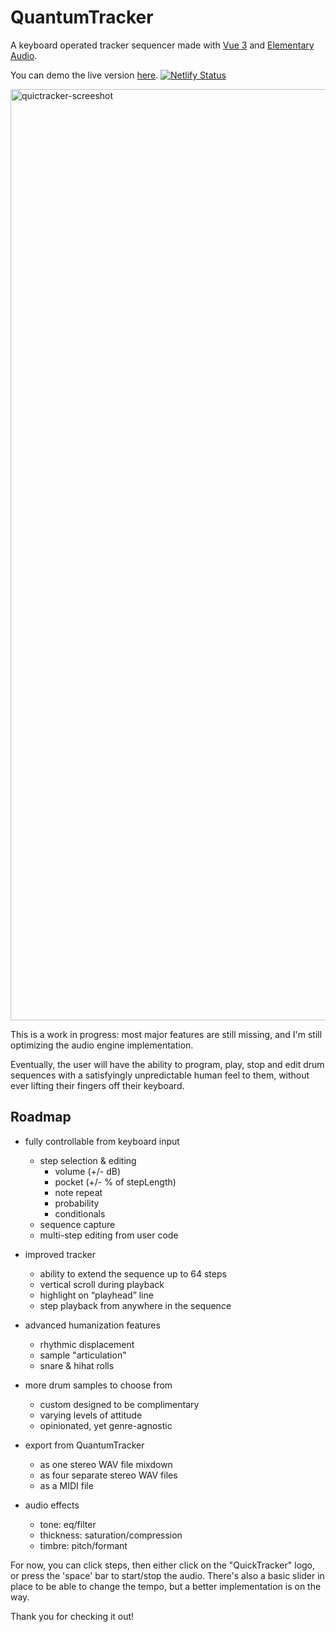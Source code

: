 # QuantumTracker
A keyboard operated tracker sequencer made with [Vue 3](https://vuejs.org/) and [Elementary Audio](https://www.elementary.audio/).

You can demo the live version [here](https://www.sesameaudio.com/).
[![Netlify Status](https://api.netlify.com/api/v1/badges/2d4b5d87-d733-47d9-967a-bec95d5d567b/deploy-status)](https://app.netlify.com/sites/quantumtracker/deploys)


<img width="1490" alt="quictracker-screeshot" src="https://user-images.githubusercontent.com/73052877/167270384-802d007f-f146-48c4-9904-9a1c7f3019de.png">

This is a work in progress: most major features are still missing, and I'm still optimizing the audio engine implementation.

Eventually, the user will have the ability to program, play, stop and edit drum sequences with a satisfyingly unpredictable human feel to them, without ever lifting their fingers off their keyboard.

## Roadmap
- fully controllable from keyboard input
    - step selection & editing
        - volume (+/- dB)
        - pocket (+/- % of stepLength)
        - note repeat
        - probability
        - conditionals
    - sequence capture
    - multi-step editing from user code
- improved tracker
    - ability to extend the sequence up to 64 steps
    - vertical scroll during playback
    - highlight on “playhead” line
    - step playback from anywhere in the sequence
- advanced humanization features
    - rhythmic displacement
    - sample "articulation"
    - snare & hihat rolls
- more drum samples to choose from
    - custom designed to be complimentary
    - varying levels of attitude
    - opinionated, yet genre-agnostic

- export from QuantumTracker
    - as one stereo WAV file mixdown
    - as four separate stereo WAV files
    - as a MIDI file
- audio effects
    - tone: eq/filter
    - thickness: saturation/compression
    - timbre: pitch/formant

For now, you can click steps, then either click on the "QuickTracker" logo, or press the 'space' bar to start/stop the audio.
There's also a basic slider in place to be able to change the tempo, but a better implementation is on the way.

Thank you for checking it out!
